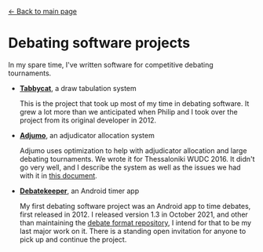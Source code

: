 [← Back to main page](/)

# Debating software projects

In my spare time, I've written software for competitive debating tournaments.

- **[Tabbycat](https://github.com/TabbycatDebate/tabbycat)**, a draw tabulation system

  This is the project that took up most of my time in debating software. It grew a lot more than we
  anticipated when Philip and I took over the project from its original developer in 2012.

- **[Adjumo](https://github.com/czlee/adjumo)**, an adjudicator allocation system

  Adjumo uses optimization to help with adjudicator allocation and large debating tournaments.
  We wrote it for Thessaloniki WUDC 2016. It didn't go very well, and I describe the system as well
  as the issues we had with it in [this document](adjumo.pdf).

- **[Debatekeeper](https://github.com/czlee/debatekeeper)**, an Android timer app

  My first debating software project was an Android app to time debates, first released in 2012. I
  released version 1.3 in October 2021, and other than maintaining the [debate format
  repository](https://github.com/czlee/debatekeeper-formats), I intend for that to be my last major
  work on it. There is a standing open invitation for anyone to pick up and continue the project.
